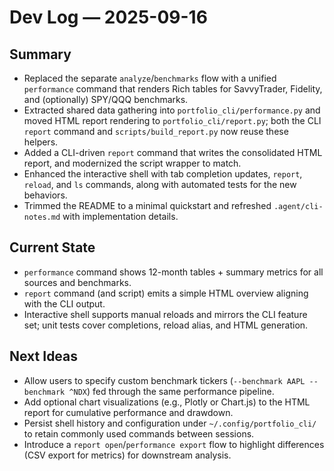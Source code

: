 # Dev Log — 2025-09-16

## Summary
- Replaced the separate `analyze`/`benchmarks` flow with a unified `performance` command that renders Rich tables for SavvyTrader, Fidelity, and (optionally) SPY/QQQ benchmarks.
- Extracted shared data gathering into `portfolio_cli/performance.py` and moved HTML report rendering to `portfolio_cli/report.py`; both the CLI `report` command and `scripts/build_report.py` now reuse these helpers.
- Added a CLI-driven `report` command that writes the consolidated HTML report, and modernized the script wrapper to match.
- Enhanced the interactive shell with tab completion updates, `report`, `reload`, and `ls` commands, along with automated tests for the new behaviors.
- Trimmed the README to a minimal quickstart and refreshed `.agent/cli-notes.md` with implementation details.

## Current State
- `performance` command shows 12-month tables + summary metrics for all sources and benchmarks.
- `report` command (and script) emits a simple HTML overview aligning with the CLI output.
- Interactive shell supports manual reloads and mirrors the CLI feature set; unit tests cover completions, reload alias, and HTML generation.

## Next Ideas
- Allow users to specify custom benchmark tickers (`--benchmark AAPL --benchmark ^NDX`) fed through the same performance pipeline.
- Add optional chart visualizations (e.g., Plotly or Chart.js) to the HTML report for cumulative performance and drawdown.
- Persist shell history and configuration under `~/.config/portfolio_cli/` to retain commonly used commands between sessions.
- Introduce a `report open`/`performance export` flow to highlight differences (CSV export for metrics) for downstream analysis.
